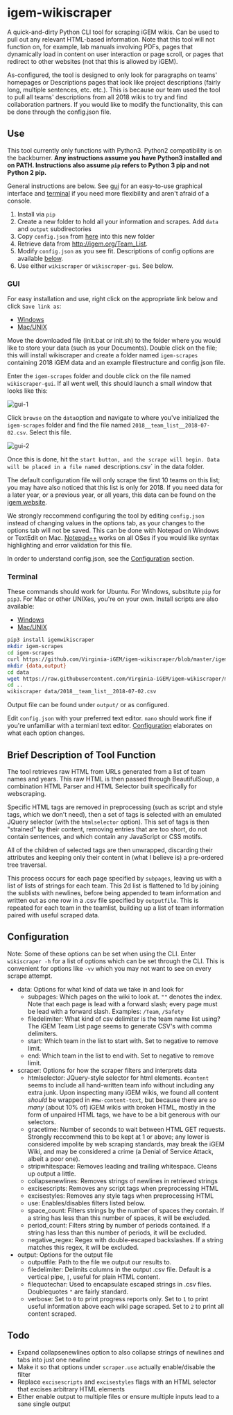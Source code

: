 # igem-wikiscraper

A quick-and-dirty Python CLI tool for scraping iGEM wikis. Can be used to pull out any relevant HTML-based information. Note that this tool will not function on, for example, lab manuals involving PDFs, pages that dynamically load in content on user interaction or page scroll, or pages that redirect to other websites (not that this is allowed by iGEM).

As-configured, the tool is designed to only look for paragraphs on teams' homepages or Descriptions pages that look like project descriptions (fairly long, multiple sentences, etc. etc.). This is because our team used the tool to pull all teams' descriptions from all 2018 wikis to try and find collaboration partners. If you would like to modify the functionality, this can be done through the config.json file.

## Use

This tool currently only functions with Python3. Python2 compatibility is on the backburner. **Any instructions assume you have Python3 installed and on PATH. Instructions also assume `pip` refers to Python 3 pip and not Python 2 pip.**

General instructions are below. See [gui](#gui) for an easy-to-use graphical interface and [terminal](#terminal) if you need more flexibility and aren't afraid of a console.

1. Install via `pip`
2. Create a new folder to hold all your information and scrapes. Add `data` and `output` subdirectories
3. Copy `config.json` from [here](https://raw.githubusercontent.com/Virginia-iGEM/igem-wikiscraper/master/igemwikiscraper/config.json) into this new folder
4. Retrieve data from http://igem.org/Team_List.
5. Modify `config.json` as you see fit. Descriptions of config options are available [below](#configuration).
6. Use either `wikiscraper` or `wikiscraper-gui`. See below.

### GUI

For easy installation and use, right click on the appropriate link below and click `Save link as`:
- [Windows](https://raw.githubusercontent.com/Virginia-iGEM/igem-wikiscraper/master/init.bat) 
- [Mac/UNIX](https://raw.githubusercontent.com/Virginia-iGEM/igem-wikiscraper/master/init.sh)

Move the downloaded file (init.bat or init.sh) to the folder where you would like to store your data (such as your Documents). Double click on the file; this will install wikiscraper and create a folder named `igem-scrapes` containing 2018 iGEM data and an example filestructure and config.json file.

Enter the `igem-scrapes` folder and double click on the file named `wikiscraper-gui`. If all went well, this should launch a small window that looks like this:

![gui-1](tutorial/gui-1.PNG)

Click `browse` on the `data`option and navigate to where you've initialized the `igem-scrapes` folder and find the file named `2018__team_list__2018-07-02.csv`. Select this file.

![gui-2](tutorial/gui-2.PNG)

Once this is done, hit the `start button, and the scrape will begin. Data will be placed in a file named `descriptions.csv` in the data folder.

The default configuration file will only scrape the first 10 teams on this list; you may have also noticed that this list is only for 2018. If you need data for a later year, or a previous year, or all years, this data can be found on the [igem website](http://igem.org/Team_List).

We strongly reccommend configuring the tool by editing `config.json` instead of changing values in the options tab, as your changes to the options tab will not be saved. This can be done with Notepad on Windows or TextEdit on Mac. [Notepad++](https://notepad-plus-plus.org/) works on all OSes if you would like syntax highlighting and error validation for this file.

In order to understand config.json, see the [Configuration](#configuration) section.

### Terminal

These commands should work for Ubuntu. For Windows, substitute `pip` for `pip3`. For Mac or other UNIXes, you're on your own. Install scripts are also available:
- [Windows](https://raw.githubusercontent.com/Virginia-iGEM/igem-wikiscraper/master/init.bat) 
- [Mac/UNIX](https://raw.githubusercontent.com/Virginia-iGEM/igem-wikiscraper/master/init.sh)

```bash
pip3 install igemwikiscraper
mkdir igem-scrapes
cd igem-scrapes
curl https://github.com/Virginia-iGEM/igem-wikiscraper/blob/master/igemwikiscraper/config.json -o config.json
mkdir {data,output}
cd data
wget https://raw.githubusercontent.com/Virginia-iGEM/igem-wikiscraper/master/data/2018__team_list__2018-07-02.csv -o 2018__team_list__2018-07-02.csv
cd ..
wikiscraper data/2018__team_list__2018-07-02.csv
```

Output file can be found under `output/` or as configured.

Edit `config.json` with your preferred text editor. `nano` should work fine if you're unfamiliar with a termianl text editor. [Configuration](#configuration) elaborates on what each option changes.

## Brief Description of Tool Function

The tool retrieves raw HTML from URLs generated from a list of team names and years. This raw HTML is then passed through BeautifulSoup, a combination HTML Parser and HTML Selector built specifically for webscraping. 

Specific HTML tags are removed in preprocessing (such as script and style tags, which we don't need), then a set of tags is selected with an emulated JQuery selector (with the `htmlselector` option). This set of tags is then "strained" by their content, removing entries that are too short, do not contain sentences, and which contain any JavaScript or CSS motifs.

All of the children of selected tags are then unwrapped, discarding their attributes and keeping only their content in (what I believe is) a pre-ordered tree traversal. 

This process occurs for each page specified by `subpages`, leaving us with a list of lists of strings for each team. This 2d list is flattened to 1d by joining the sublists with newlines, before being appended to team information and written out as one row in a .csv file specified by `outputfile`. This is repeated for each team in the teamlist, building up a list of team information paired with useful scraped data.

## Configuration

Note: Some of these options can be set when using the CLI. Enter `wikiscraper -h` for a list of options which can be set through the CLI. This is convenient for options like `-vv` which you may not want to see on every scrape attempt.

- data: Options for what kind of data we take in and look for
  - subpages: Which pages on the wiki to look at. `""` denotes the index. Note that each page is lead with a forward slash; every page must be lead with a forward slash. Examples: `/Team`, `/Safety`
  - filedelimiter: What kind of csv delimiter is the team name list using? The iGEM Team List page seems to generate CSV's with comma delimiters.
  - start: Which team in the list to start with. Set to negative to remove limit.
  - end: Which team in the list to end with. Set to negative to remove limit.
- scraper: Options for how the scraper filters and interprets data
  - htmlselector: JQuery-style selector for html elements. `#content` seems to include all hand-written team info without including any extra junk. Upon inspecting many iGEM wikis, we found all content _should_ be wrapped in `#mw-content-text`, but because there are _so many_ (about 10% of) iGEM wikis with broken HTML, mostly in the form of unpaired HTML tags, we have to be a bit generous with our selectors.
  - gracetime: Number of seconds to wait between HTML GET requests. Strongly reccommend this to be kept at 1 or above; any lower is considered impolite by web scraping standards, may break the iGEM Wiki, and may be considered a crime (a Denial of Service Attack, albeit a poor one).
  - stripwhitespace: Removes leading and trailing whitespace. Cleans up output a little.
  - collapsenewlines: Removes strings of newlines in retrieved strings
  - excisescripts: Removes any script tags when preprocessing HTML
  - excisestyles: Removes any style tags when preprocessing HTML
  - use: Enables/disables filters listed below.
  - space_count: Filters strings by the number of spaces they contain. If a string has less than this number of spaces, it will be excluded.
  - period_count: Filters string by number of periods contained. If a string has less than this number of periods, it will be excluded.
  - negative_regex: Regex with double-escaped backslashes. If a string matches this regex, it will be excluded.
- output: Options for the output file
  - outputfile: Path to the file we output our results to.
  - filedelimiter: Delimits columns in the output .csv file. Default is a vertical pipe, `|`, useful for plain HTML content.
  - filequotechar: Used to encapsulate escaped strings in .csv files. Doublequotes `"` are fairly standard.
  - verbose: Set to `0` to print progress reports only. Set to `1` to print useful information above each wiki page scraped. Set to `2` to print all content scraped.

## Todo

- Expand collapsenewlines option to also collapse strings of newlines and tabs into just one newline
- Make it so that options under `scraper.use` actually enable/disable the filter
- Replace `excisescripts` and `excisestyles` flags with an HTML selector that excises arbitrary HTML elements
- Either enable output to multiple files or ensure multiple inputs lead to a sane single output
